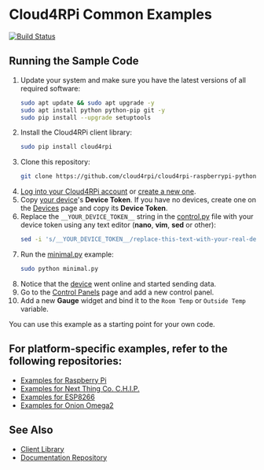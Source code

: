 Cloud4RPi Common Examples
==================

[![Build Status](https://travis-ci.org/cloud4rpi/cloud4rpi-common-python.svg?branch=master)](https://travis-ci.org/cloud4rpi/cloud4rpi-common-python)


## Running the Sample Code

1. Update your system and make sure you have the latest versions of all required software:
    ```sh
    sudo apt update && sudo apt upgrade -y
    sudo apt install python python-pip git -y
    sudo pip install --upgrade setuptools
    ```
2. Install the Cloud4RPi client library:
    ```sh
    sudo pip install cloud4rpi
    ```
3. Clone this repository:
    ```sh
    git clone https://github.com/cloud4rpi/cloud4rpi-raspberrypi-python.git && cd cloud4rpi-raspberrypi-python
    ```
4. [Log into your Cloud4RPi account](https://cloud4rpi.io/signin) or [create a new one](https://cloud4rpi.io/register).
5. Copy [your device](https://cloud4rpi.io/devices)'s **Device Token**. If you have no devices, create one on the [Devices](https://cloud4rpi.io/devices) page and copy its **Device Token**.
6. Replace the `__YOUR_DEVICE_TOKEN__` string in the [control.py](https://github.com/cloud4rpi/cloud4rpi-raspberrypi-python/blob/master/control.py) file with your device token using any text editor (**nano**, **vim**, **sed** or other):
    ```sh
    sed -i 's/__YOUR_DEVICE_TOKEN__/replace-this-text-with-your-real-device-token/' control.py
    ```
7. Run the [minimal.py](minimal.py) example:
    ```sh
    sudo python minimal.py
    ```
8. Notice that the [device](https://cloud4rpi.io/devices) went online and started sending data.
9. Go to the [Control Panels](https://cloud4rpi.io/control-panels/) page and add a new control panel.
10. Add a new **Gauge** widget and bind it to the `Room Temp` or `Outside Temp` variable.

You can use this example as a starting point for your own code.


## For platform-specific examples, refer to the following repositories:
* [Examples for Raspberry Pi](https://github.com/cloud4rpi/cloud4rpi-raspberrypi-python)
* [Examples for Next Thing Co. C.H.I.P.](https://github.com/cloud4rpi/cloud4rpi-chip-python)
* [Examples for ESP8266](https://github.com/cloud4rpi/cloud4rpi-esp8266-micropython)
* [Examples for Onion Omega2](https://github.com/cloud4rpi/cloud4rpi-omega2-python)

## See Also

* [Client Library](https://github.com/cloud4rpi/cloud4rpi)
* [Documentation Repository](https://github.com/cloud4rpi/docs)

